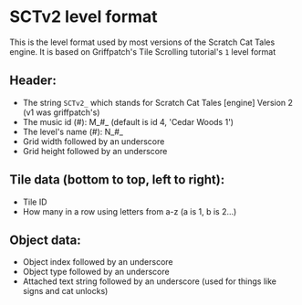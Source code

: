 # SCTv2 level format
This is the level format used by most versions of the Scratch Cat Tales engine. It is based on Griffpatch's Tile Scrolling tutorial's `1` level format

## Header:
- The string `SCTv2_` which stands for Scratch Cat Tales \[engine\] Version 2 (v1 was griffpatch's)
- The music id (#): M_#_ (default is id 4, 'Cedar Woods 1')
- The level's name (#): N_#_
- Grid width followed by an underscore
- Grid height followed by an underscore

## Tile data (bottom to top, left to right):
- Tile ID
- How many in a row using letters from a-z (a is 1, b is 2...)

## Object data:
- Object index followed by an underscore
- Object type followed by an underscore
- Attached text string followed by an underscore (used for things like signs and cat unlocks)